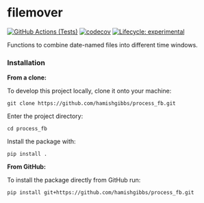 # filemover 
[![GitHub Actions (Tests)](https://github.com/hamishgibbs/process_fb/workflows/Tests/badge.svg)](https://github.com/hamishgibbs/process_fb)
[![codecov](https://codecov.io/gh/hamishgibbs/process_fb/branch/master/graph/badge.svg)](https://codecov.io/gh/hamishgibbs/process_fb)
[![Lifecycle: experimental](https://img.shields.io/badge/lifecycle-experimental-orange.svg)](https://github.com/hamishgibbs/fbutils_py)

Functions to combine date-named files into different time windows.

### Installation

**From a clone:**

To develop this project locally, clone it onto your machine:

```shell
git clone https://github.com/hamishgibbs/process_fb.git
```

Enter the project directory:

```shell
cd process_fb
```

Install the package with:

```shell
pip install .
```

**From GitHub:**

To install the package directly from GitHub run:

```shell
pip install git+https://github.com/hamishgibbs/process_fb.git
```

